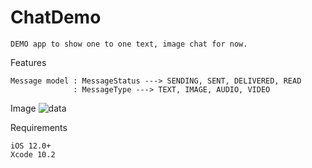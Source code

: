 # ChatDemo
    DEMO app to show one to one text, image chat for now.

Features

    Message model : MessageStatus ---> SENDING, SENT, DELIVERED, READ
                  : MessageType ---> TEXT, IMAGE, AUDIO, VIDEO 

Image
![data](https://user-images.githubusercontent.com/50024502/58366495-bf679c00-7ef0-11e9-80fc-a6310fd4be62.png)


Requirements

    iOS 12.0+
    Xcode 10.2
